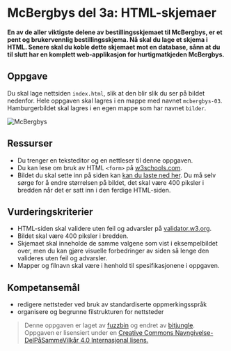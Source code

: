 McBergbys del 3a: HTML-skjemaer
==============================
**En av de aller viktigste delene av bestillingsskjemaet til McBergbys, er et pent og brukervennlig bestillingsskjema. Nå skal du lage et skjema i HTML. Senere skal du koble dette skjemaet mot en database, sånn at du til slutt har en komplett web-applikasjon for hurtigmatkjeden McBergbys.**

Oppgave
-------
Du skal lage nettsiden `index.html`, slik at den blir slik du ser på bildet nedenfor. Hele oppgaven skal lagres i en mappe med navnet `mcbergbys-03`. Hamburgerbildet skal lagres i en egen mappe som har navnet `bilder`. 

![McBergbys](https://raw.githubusercontent.com/fagstoff/IT1/master/Bilder/mcbergbys-3.jpg)

Ressurser
---------
* Du trenger en teksteditor og en nettleser til denne oppgaven. 
* Du kan lese om bruk av HTML `<form>` på [w3schools.com](http://www.w3schools.com/html/html_forms.asp).
* Bildet du skal sette inn på siden kan [kan du laste ned her](https://raw.githubusercontent.com/fagstoff/IT1/master/Bilder/hamburgers.jpg). Du må selv sørge for å endre størrelsen på bildet, det skal være 400 piksler i bredden når det er satt inn i den ferdige HTML-siden.

Vurderingskriterier
-------------------
* HTML-siden skal validere uten feil og advarsler på [validator.w3.org](https://validator.w3.org/).
* Bildet skal være 400 piksler i bredden.
* Skjemaet skal inneholde de samme valgene som vist i eksempelbildet over, men du kan gjøre visuelle forbedringer av siden så lenge den valideres uten feil og advarsler.
* Mapper og filnavn skal være i henhold til spesifikasjonene i oppgaven.

Kompetansemål
-------------
* redigere nettsteder ved bruk av standardiserte oppmerkingsspråk
* organisere og begrunne filstrukturen for nettsteder

>Denne oppgaven er laget av [fuzzbin](https://github.com/fuzzbin) og endret av [bitjungle](https://github.com/bitjungle).  
>Oppgaven er lisensiert under en
>[Creative Commons Navngivelse-DelPåSammeVilkår 4.0 Internasjonal lisens.
](http://creativecommons.org/licenses/by-sa/4.0/)
